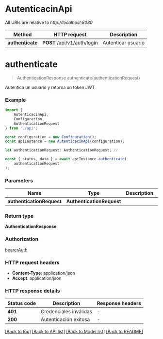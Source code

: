 # AutenticacinApi

All URIs are relative to *http://localhost:8080*

|Method | HTTP request | Description|
|------------- | ------------- | -------------|
|[**authenticate**](#authenticate) | **POST** /api/v1/auth/login | Autenticar usuario|

# **authenticate**
> AuthenticationResponse authenticate(authenticationRequest)

Autentica un usuario y retorna un token JWT

### Example

```typescript
import {
    AutenticacinApi,
    Configuration,
    AuthenticationRequest
} from './api';

const configuration = new Configuration();
const apiInstance = new AutenticacinApi(configuration);

let authenticationRequest: AuthenticationRequest; //

const { status, data } = await apiInstance.authenticate(
    authenticationRequest
);
```

### Parameters

|Name | Type | Description  | Notes|
|------------- | ------------- | ------------- | -------------|
| **authenticationRequest** | **AuthenticationRequest**|  | |


### Return type

**AuthenticationResponse**

### Authorization

[bearerAuth](../README.md#bearerAuth)

### HTTP request headers

 - **Content-Type**: application/json
 - **Accept**: application/json


### HTTP response details
| Status code | Description | Response headers |
|-------------|-------------|------------------|
|**401** | Credenciales inválidas |  -  |
|**200** | Autenticación exitosa |  -  |

[[Back to top]](#) [[Back to API list]](../README.md#documentation-for-api-endpoints) [[Back to Model list]](../README.md#documentation-for-models) [[Back to README]](../README.md)

